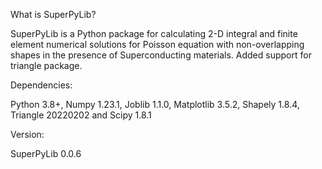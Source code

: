 What is SuperPyLib?

SuperPyLib is a Python package for calculating 2-D integral and finite element numerical solutions for Poisson equation with non-overlapping shapes in the presence of Superconducting materials. Added support for triangle package.

Dependencies:

Python 3.8+, Numpy 1.23.1, Joblib 1.1.0, Matplotlib 3.5.2, Shapely 1.8.4, Triangle 20220202 and Scipy 1.8.1

Version:

SuperPyLib 0.0.6
